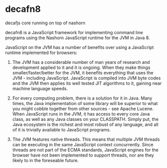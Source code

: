 decafn8
=======

decafjs core running on top of nashorn

decafn8 is a JavaScript framework for implementing command line programs using the Nashorn JavaScript runtime for the JVM in Java 8.

JavaScript on the JVM has a number of benefits over using a JavaScript runtime implemented for browsers:

1. The JVM has a considerable number of man years of research and development applied to it and it is ongoing.  When they make things smaller/faster/better for the JVM, it benefits everything that uses the JVM - including JavaScript.  JavaScript is compiled into JVM byte codes and the JVM then applies its well tested JIT algorithms to it, gaining near machine language speeds.

2. For every computing problem, there is a solution for it in Java.  Many times, the Java implementation of some library will be superior to what you might cobble together from other sources - see Apache Lucene.  When JavaScript runs in the JVM, it has access to every core Java class, as well as any Java classes on your CLASSPATH.  Simply put, the Java ecosystem is the richest and most robust of any language, and all of it is trivially available to JavaScript programs.

3. The JVM features native threads.  This means that multiple JVM threads can be executing in the same JavaScript context concurrently.  Since threads are not part of the ECMA standards, JavaScript engines for the browser have not been implemented to support threads, nor are they likely to in the foreseable future.


